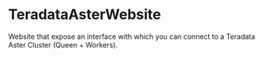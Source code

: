 # TeradataAsterWebsite
Website that expose an interface with which you can connect to a Teradata Aster Cluster (Queen + Workers).
